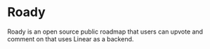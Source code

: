 # Roady

Roady is an open source public roadmap that users can upvote and comment on that uses Linear as a backend.
